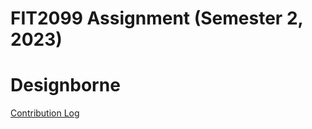 # FIT2099 Assignment (Semester 2, 2023)

# Designborne

<a href = "https://docs.google.com/spreadsheets/d/1zjXU3azMD6O6OAXELd0CsCh4tRDg_cME6b0z_gg6msk/edit#gid=1582995291"> Contribution Log</a>